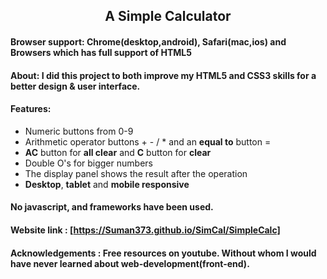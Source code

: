 

 <h2 align="center"> A Simple Calculator </h2>

#### Browser support: Chrome(desktop,android), Safari(mac,ios) and Browsers which has full support of HTML5


#### About: I did this project to both improve my HTML5 and CSS3 skills for a better design & user interface.

#### Features:

- Numeric buttons from 0-9
- Arithmetic operator buttons + - / * and an **equal to** button =
- **AC** button for **all clear** and **C** button for **clear**
- Double O's for bigger numbers
- The display panel shows the result after the operation
- **Desktop**, **tablet** and **mobile responsive**

#### No javascript, and frameworks have been used.

#### Website link : [https://Suman373.github.io/SimCal/SimpleCalc]

#### Acknowledgements : Free resources on youtube. Without whom I would have never learned about web-development(front-end).
